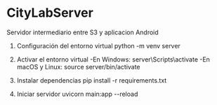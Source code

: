 # CityLabServer
Servidor intermediario entre S3 y aplicacion Android

1. Configuración del entorno virtual
python -m venv server

3. Activar el entorno virtual
-En Windows: server\Scripts\activate
-En macOS y Linux: source server/bin/activate

5. Instalar dependencias
pip install -r requirements.txt

4. Iniciar servidor
uvicorn main:app --reload
